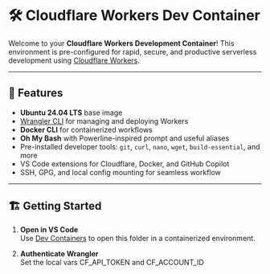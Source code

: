# 🛠️ Cloudflare Workers Dev Container

Welcome to your **Cloudflare Workers Development Container**! This environment is pre-configured for rapid, secure, and productive serverless development using [Cloudflare Workers](https://workers.cloudflare.com/).

---

## 🚀 Features

- **Ubuntu 24.04 LTS** base image
- [Wrangler CLI](https://developers.cloudflare.com/workers/wrangler/) for managing and deploying Workers
- **Docker CLI** for containerized workflows
- **Oh My Bash** with Powerline-inspired prompt and useful aliases
- Pre-installed developer tools: `git`, `curl`, `nano`, `wget`, `build-essential`, and more
- VS Code extensions for Cloudflare, Docker, and GitHub Copilot
- SSH, GPG, and local config mounting for seamless workflow

---

## 🏗️ Getting Started

1. **Open in VS Code**  
   Use [Dev Containers](https://code.visualstudio.com/docs/devcontainers/containers) to open this folder in a containerized environment.

2. **Authenticate Wrangler**  
   Set the local vars CF_API_TOKEN and CF_ACCOUNT_ID